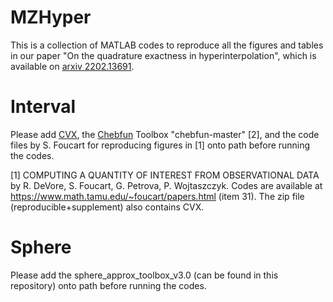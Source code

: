 # MZHyper
This is a collection of MATLAB codes to reproduce all the figures and tables in our paper "On the quadrature exactness in hyperinterpolation", which is available on [arxiv 2202.13691](https://arxiv.org/abs/2202.13691).

# Interval
Please add [CVX](http://cvxr.com/cvx/), the [Chebfun](https://www.chebfun.org/) Toolbox "chebfun-master" [2], and the code files by S. Foucart for reproducing figures in [1] onto path before running the codes.

[1] COMPUTING A QUANTITY OF INTEREST FROM OBSERVATIONAL DATA
by R. DeVore, S. Foucart, G. Petrova, P. Wojtaszczyk. 
Codes are available at https://www.math.tamu.edu/~foucart/papers.html (item 31).
The zip file (reproducible+supplement) also contains CVX.

# Sphere
Please add the sphere_approx_toolbox_v3.0 (can be found in this repository) onto path before running the codes.
